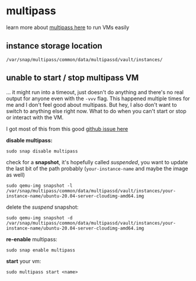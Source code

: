# multipass

learn more about [multipass here](https://multipass.run) to run VMs easily

## instance storage location

```
/var/snap/multipass/common/data/multipassd/vault/instances/
```

## unable to start / stop multipass VM

... it might run into a timeout, just doesn't do anything and there's no real output for anyone even with the `-vvv` flag. This happened multiple times for me and I don't feel good about multipass. But hey, I also don't want to switch to anything else right now. What to do when you can't start or stop or interact with the VM.

I got most of this from this good [github issue here](https://github.com/canonical/multipass/issues/2371#issuecomment-989035709)


**disable multipass:**

```
sudo snap disable multipass
```

check for a **snapshot**, it's hopefully called *suspended*, you want to update the last bit of the path probably (`your-instance-name` and maybe the image as well)

```
sudo qemu-img snapshot -l /var/snap/multipass/common/data/multipassd/vault/instances/your-instance-name/ubuntu-20.04-server-cloudimg-amd64.img
```

delete the *suspend* snapshot:

```
sudo qemu-img snapshot -d /var/snap/multipass/common/data/multipassd/vault/instances/your-instance-name/ubuntu-20.04-server-cloudimg-amd64.img
```

**re-enable** multipass:

```
sudo snap enable multipass
```

**start** your vm:

```
sudo multipass start <name>
```